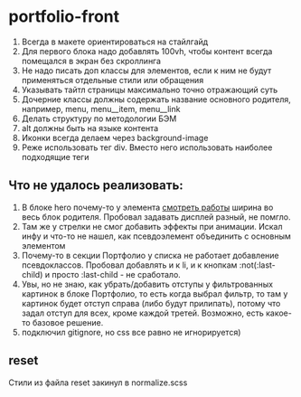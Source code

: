 # portfolio-front

1) Всегда в макете ориентироваться на стайлгайд
2) Для первого блока надо добавлять 100vh, чтобы контент всегда помещался в экран без скроллинга
3) Не надо писать доп классы для элементов, если к ним не будут применяться отдельные стили или обращения
4) Указывать тайтл страницы максимально точно отражающий суть
5) Дочерние классы должны содержать название основного родителя, например, menu, menu__item, menu__link
6) Делать структуру по методологии БЭМ
7) alt должны быть на языке контента
8) Иконки всегда делаем через background-image
9) Реже использовать тег div. Вместо него использовать наиболее подходящие теги





## Что не удалось реализовать:
1) В блоке hero почему-то у элемента <a class="hero__link" href="#portfolio">смотреть работы</a> ширина во весь блок родителя. Пробовал задавать дисплей разный, не помгло. 
2) Там же у стрелки не смог добавить эффекты при анимации. Искал инфу и что-то не нашел, как псевдоэлемент объединить с основным элементом
3) Почему-то в секции Портфолио у списка не работает добавление псевдоклассов. Пробовал добавлять и к li, и к кнопкам :not(:last-child) и просто :last-child - не сработало.
4) Увы, но не знаю, как убрать/добавить отступы у фильтрованных картинок в блоке Портфолио, то есть когда выбрал фильтр, то там у картинок будет отступ справа (либо будут прилипать), потому что задал отступ для всех, кроме каждой третей. Возможно, есть какое-то базовое решение. <div class="portfolio__cases">
5) подключил gitignore, но css все равно не игнорируется)


## reset
Стили из файла reset закинул в normalize.scss